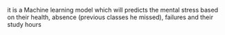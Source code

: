 it is a Machine learning model which will predicts the mental stress based on their health, absence (previous classes he missed), failures and their study hours
